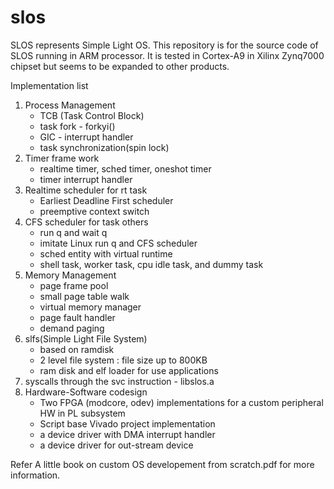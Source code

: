 # slos
SLOS represents Simple Light OS. 
This repository is for the source code of SLOS running in ARM processor. 
It is tested in Cortex-A9 in Xilinx Zynq7000 chipset but seems to be expanded to other products.

Implementation list 
1. Process Management
   - TCB (Task Control Block)
   - task fork - forkyi()
   - GIC - interrupt handler
   - task synchronization(spin lock)
2. Timer frame work
   - realtime timer, sched timer, oneshot timer
   - timer interrupt handler
3. Realtime scheduler for rt task
   - Earliest Deadline First scheduler
   - preemptive context switch
4. CFS scheduler for task others
   - run q and wait q
   - imitate Linux run q and CFS scheduler 
   - sched entity with virtual runtime
   - shell task, worker task, cpu idle task, and dummy task
5. Memory Management 
   - page frame pool
   - small page table walk
   - virtual memory manager
   - page fault handler
   - demand paging
6. slfs(Simple Light File System) 
   - based on ramdisk
   - 2 level file system : file size up to 800KB
   - ram disk and elf loader for use applications
7. syscalls through the svc instruction - libslos.a
8. Hardware-Software codesign
   - Two FPGA (modcore, odev) implementations for a custom peripheral HW in PL subsystem 
   - Script base Vivado project implementation
   - a device driver with DMA interrupt handler
   - a device driver for out-stream device

Refer A little book on custom OS developement from scratch.pdf for more information.
